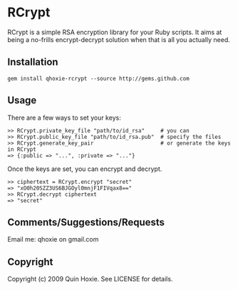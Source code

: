 RCrypt
======
RCrypt is a simple RSA encryption library for your Ruby scripts.  It aims at
being a no-frills encrypt-decrypt solution when that is all you actually need.

Installation
------------
    gem install qhoxie-rcrypt --source http://gems.github.com

Usage
-----
There are a few ways to set your keys:

    >> RCrypt.private_key_file "path/to/id_rsa"     # you can
    >> RCrypt.public_key_file "path/to/id_rsa.pub"  # specify the files
    >> RCrypt.generate_key_pair                     # or generate the keys in RCrypt
    => {:public => "...", :private => "..."}

Once the keys are set, you can encrypt and decrypt.

    >> ciphertext = RCrypt.encrypt "secret"
    => "xO0h20SZZ3US6BJGOyl0mnjF1FIVqax8=="
    >> RCrypt.decrypt ciphertext
    => "secret"

Comments/Suggestions/Requests
----------------------------
Email me: qhoxie on gmail.com

Copyright
---------
Copyright (c) 2009 Quin Hoxie. See LICENSE for details.
